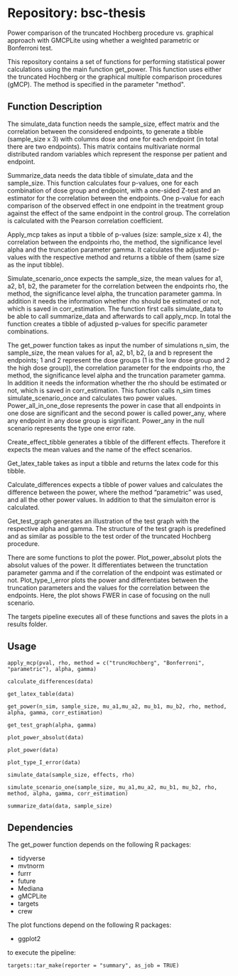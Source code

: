 # Repository: bsc-thesis

Power comparison of the truncated Hochberg procedure vs. graphical approach with GMCPLite using whether a weighted parametric or Bonferroni test.

This repository contains a set of functions for performing statistical power calculations using the main function get_power. This function uses either the truncated Hochberg or the graphical multiple comparison procedures (gMCP). The method is specified in the parameter "method".

## Function Description
The simulate_data function needs the sample_size, effect matrix and the correlation between the considered endpoints, to generate a tibble (sample_size x 3) with columns dose and one for each endpoint (in total there are two endpoints). This matrix contains multivariate normal distributed random variables which represent the response per patient and endpoint.

Summarize_data needs the data tibble of simulate_data and the sample_size. This function calculates four p-values, one for each combination of dose group and endpoint, with a one-sided Z-test and an estimator for the correlation between the endpoints. One p-value for each comparison of the observed effect in one endpoint in the treatment group against the effect of the same endpoint in the control group. The correlation is calculated with the Pearson correlation coefficient.

Apply_mcp takes as input a tibble of p-values (size: sample_size x 4), the correlation between the endpoints rho, the method, the significance level alpha and the truncation parameter gamma. It calculates the adjusted p-values with the respective method and returns a tibble of them (same size as the input tibble).

Simulate_scenario_once expects the sample_size, the mean values for a1, a2, b1, b2, the parameter for the correlation between the endpoints rho, the method, the significance level alpha, the truncation parameter gamma. In addition it needs the information whether rho should be estimated or not, which is saved in corr_estimation. The function first calls simulate_data to be able to call summarize_data and afterwards to call apply_mcp. In total the function creates a tibble of adjusted p-values for specific parameter combinations.

The get_power function takes as input the number of simulations n_sim, the sample_size, the mean values for a1, a2, b1, b2, (a and b represent the endpoints; 1 and 2 represent the dose groups (1 is the low dose group and 2 the high dose group)), the correlation parameter for the endpoints rho, the method, the significance level alpha and the truncation parameter gamma. In addition it needs the information whether the rho should be estimated or not, which is saved in corr_estimation. This function calls n_sim times simulate_scenario_once and calculates two power values. Power_all_in_one_dose represents the power in case that all endpoints in one dose are significant and the second power is called power_any, where any endpoint in any dose group is significant. Power_any in the null scenario represents the type one error rate.

Create_effect_tibble generates a tibble of the different effects. Therefore it expects the mean values and the name of the effect scenarios.

Get_latex_table takes as input a tibble and returns the latex code for this tibble.

Calculate_differences expects a tibble of power values and calculates the difference between the power, where the method “parametric” was used, and all the other power values. In addition to that the simulaiton error is calculated.

Get_test_graph generates an illustration of the test graph with the respective alpha and gamma. The structure of the test graph is predefined and as similar as possible to the test order of the truncated Hochberg procedure.

There are some functions to plot the power. Plot_power_absolut plots the absolut values of the power. It differentiates between the trunctation parameter gamma and if the correlation of the endpoint was estimated or not. Plot_type_I_error plots the power and differentiates between the truncation parameters and the values for the correlation between the endpoints. Here, the plot shows FWER in case of focusing on the null scenario.

The targets pipeline executes all of these functions and saves the plots in a results folder.

## Usage
```
apply_mcp(pval, rho, method = c("truncHochberg", "Bonferroni", "parametric"), alpha, gamma)

calculate_differences(data)

get_latex_table(data)

get_power(n_sim, sample_size, mu_a1,mu_a2, mu_b1, mu_b2, rho, method, alpha, gamma, corr_estimation)

get_test_graph(alpha, gamma)

plot_power_absolut(data)

plot_power(data)

plot_type_I_error(data)

simulate_data(sample_size, effects, rho)

simulate_scenario_one(sample_size, mu_a1,mu_a2, mu_b1, mu_b2, rho, method, alpha, gamma, corr_estimation)

summarize_data(data, sample_size)
```

## Dependencies
The get_power function depends on the following R packages:

- tidyverse
- mvtnorm
- furrr
- future
- Mediana
- gMCPLite
- targets
- crew

The plot functions depend on the following R packages:
- ggplot2


to execute the pipeline:
```
targets::tar_make(reporter = "summary", as_job = TRUE)
```
